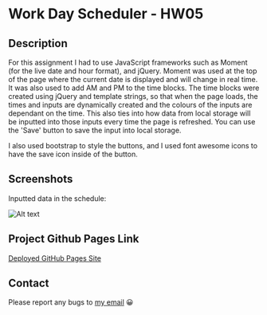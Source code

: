 # Work Day Scheduler - HW05

## Description

For this assignment I had to use JavaScript frameworks such as Moment (for the live date and hour format), and jQuery. Moment was used at the top of the page where the current date is displayed and will change in real time. It was also used to add AM and PM to the time blocks. The time blocks were created using jQuery and template strings, so that when the page loads, the times and inputs are dynamically created and the colours of the inputs are dependant on the time. This also ties into how data from local storage will be inputted into those inputs every time the page is refreshed. You can use the 'Save' button to save the input into local storage.

I also used bootstrap to style the buttons, and I used font awesome icons to have the save icon inside of the button.

## Screenshots

Inputted data in the schedule:

![Alt text](./Assets/images/quizstart.png "Quiz Start")

## Project Github Pages Link

[Deployed GitHub Pages Site](https://leon3005.github.io/Work_Day_Scheduler/)

## Contact

Please report any bugs to [my email](mailto:leonwheeler08@gmail.com) 😀
